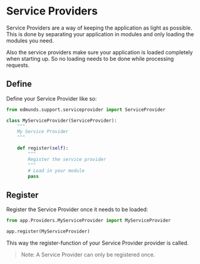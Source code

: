 
# Service Providers

Service Providers are a way of keeping the application as light as possible.
This is done by separating your application in modules and only loading the
modules you need.

Also the service providers make sure your application is loaded completely
when starting up. So no loading needs to be done while processing requests.


## Define

Define your Service Provider like so:
```python
from edmunds.support.serviceprovider import ServiceProvider

class MyServiceProvider(ServiceProvider):
    """
    My Service Provider
    """

    def register(self):
        """
        Register the service provider
        """
        # Load in your module
        pass
```


## Register

Register the Service Provider once it needs to be loaded:
```python
from app.Providers.MyServiceProvider import MyServiceProvider

app.register(MyServiceProvider)
```
This way the register-function of your Service Provider provider is called.

> Note: A Service Provider can only be registered once.
